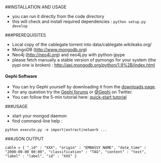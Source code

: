 ##INSTALLATION AND USAGE

- you can run it directly from the code directory
- this will check and install required dependencies : `python setup.py develop`

###PREREQUISITES

- Local copy of the cablegate torrent into data/cablegate.wikileaks.org/
- MongoDB (http://www.mongodb.org)
- Neo4j (http://neo4j.org) and neo4j.py with python-jpype
- please fetch manually a stable version of pymongo for your system (the pypi one is broken) : http://api.mongodb.org/python/1.9%2B/index.html

#### Gephi Software

- You can try Gephi yourself by downloading it from the [downloads page](http://gephi.org/users/download/).
- For any question try the [Gephi forums](http://forum.gephi.org) or [@Gephi](http://twitter.com/gephi) on Twitter.
- You can follow the 5-min tutorial here: [quick-start tutorial](http://gephi.org/users/quick-start/)

###USAGE

  - start your mongod daemon
  - find command-line help :

`python execute.py -e import|extract|network ...`


###JSON OUTPUT

`cable = {
  "_id" : "XXX",
  "origin" : "EMBASSY NAME",
  "date_time" : "2000-00-00 00:00",
  "classification" : "TAG",
  "content" : "text",
  "label" : "label",
  "id" : "XXX"
}`
